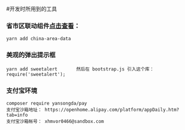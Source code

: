 #开发时所用到的工具

### 省市区联动组件<a href="https://github.com/airyland/china-area-data/blob/master/v3/data.js">点击查看</a>：

    yarn add china-area-data  
    
    
### 美观的弹出提示框

    yarn add sweetalert       然后在 bootstrap.js 引入这个库：require('sweetalert'); 
    
### 支付宝环境

    composer require yansongda/pay
    支付宝沙箱地址： https://openhome.alipay.com/platform/appDaily.htm?tab=info
    支付宝沙箱帐号： xhmvor0466@sandbox.com 